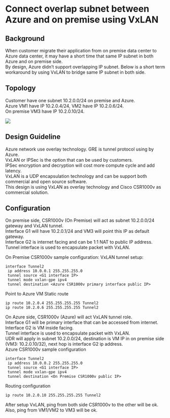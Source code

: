 Connect overlap subnet between Azure and on premise using VxLAN
==============================

Background<br>
--------------------
When customer migrate their application from on premise data center to Azure data center, it may have a short time that same IP subnet in both Azure and on premise side.<br>
By design, Azure didn’t support overlapping IP subnet. Below is a short term workaround by using VxLAN to bridge same IP subnet in both side.<br>

Topology<br>
-------------------
Customer have one subnet 10.2.0.0/24 on premise and Azure.<br>
Azure VM1 have IP 10.2.0.4/24, VM2 have IP 10.2.0.6/24.<br>
On premise VM3 have IP 10.2.0.10/24.<br>

![](https://github.com/yinghli/CSR1000v-VxLAN/blob/master/topology.png)


Design Guideline<br>
-------------------------
Azure network use overlay technology. GRE is tunnel protocol using by Azure.<br>
VxLAN or IPSec is the option that can be used by customers.<br> 
IPSec encryption and decryption will cost more compute cycle and add latency.<br> 
VxLAN is a UDP encapsulation technology and can be support both commercial and open source software.<br>
This design is using VxLAN as overlay technology and Cisco CSR1000v as commercial solution.<br>

Configuration<br>
----------------------
On premise side, CSR1000v (On Premise) will act as subnet 10.2.0.0/24 gateway and VxLAN tunnel.<br>
Interface G1 will have 10.2.0.1/24 and VM3 will point this IP as default gateway.<br> 
Interface G2 is internet facing and can be 1:1 NAT to public IP address.<br>
Tunnel interface is used to encapsulate packet with VxLAN.<br>

On Premise CSR1000v sample configuration:
VxLAN tunnel setup:
```
interface Tunnel2
 ip address 10.0.0.1 255.255.255.0
 tunnel source <G1 interface IP>
 tunnel mode vxlan-gpe ipv4
 tunnel destination <Azure CSR1000v primary interface public IP>
```
Point to Azure VM Static route
```
ip route 10.2.0.4 255.255.255.255 Tunnel2
ip route 10.2.0.6 255.255.255.255 Tunnel2
```
On Azure side, CSR1000v (Azure) will act VxLAN tunnel role.<br>
Interface G1 will be primary interface that can be accessed from internet.<br> 
Interface G2 is VM inside facing.<br>
Tunnel interface is used to encapsulate packet with VxLAN.<br>
UDR will apply in subnet 10.2.0.0/24, destination is VM IP in on premise side (VM3: 10.2.0.10/32), next hop is interface G2 ip address.<br>
Azure CSR1000v sample configuration<br>
```
interface Tunnel2
 ip address 10.0.0.2 255.255.255.0
 tunnel source <G1 interface IP>
 tunnel mode vxlan-gpe ipv4
 tunnel destination <On Premise CSR1000v public IP>
```
Routing configuration<br>
```
ip route 10.2.0.10 255.255.255.255 Tunnel2
```
After setup VxLAN, ping from both side CSR1000v to the other will be ok.<br>
Also, ping from VM1/VM2 to VM3 will be ok.<br>

